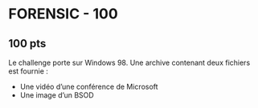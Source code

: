 # FORENSIC - 100
## 100 pts

Le challenge porte sur Windows 98.
Une archive contenant deux fichiers est fournie :
* Une vidéo d’une conférence de Microsoft
* Une image d’un BSOD 



```sh

```

